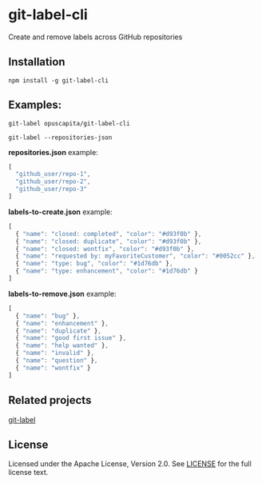 # git-label-cli

Create and remove labels across GitHub repositories

## Installation

`npm install -g git-label-cli`

## Examples:

`git-label opuscapita/git-label-cli`

`git-label --repositories-json`

**repositories.json** example:

```js
[
  "github_user/repo-1",
  "github_user/repo-2",
  "github_user/repo-3"
]
```

**labels-to-create.json** example:

```js
[
  { "name": "closed: completed", "color": "#d93f0b" },
  { "name": "closed: duplicate", "color": "#d93f0b" },
  { "name": "closed: wontfix", "color": "#d93f0b" },
  { "name": "requested by: myFavoriteCustomer", "color": "#0052cc" },
  { "name": "type: bug", "color": "#1d76db" },
  { "name": "type: enhancement", "color": "#1d76db" }
]
```

**labels-to-remove.json** example:

```js
[
  { "name": "bug" },
  { "name": "enhancement" },
  { "name": "duplicate" },
  { "name": "good first issue" },
  { "name": "help wanted" },
  { "name": "invalid" },
  { "name": "question" },
  { "name": "wontfix" }
]
```

## Related projects

[git-label](https://github.com/jasonbellamy/git-label)

## License

Licensed under the Apache License, Version 2.0. See [LICENSE](./LICENSE) for the full license text.
